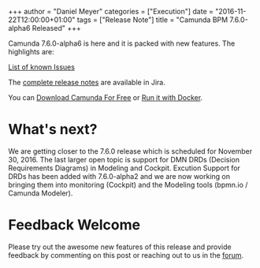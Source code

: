 +++
author = "Daniel Meyer"
categories = ["Execution"]
date = "2016-11-22T12:00:00+01:00"
tags = ["Release Note"]
title = "Camunda BPM 7.6.0-alpha6 Released"
+++

Camunda 7.6.0-alpha6 is here and it is packed with new features. The highlights are:

<!--- * Implementation of the BPMN Conditional Event
* Batch Cancellation of Historic Process Instances
* Huge performance improvements due to caching of Scripting Engines and Compiled Scripts in DMN Engine
* Expressions in Signal and Message Event Names
* Cockpit Usability Improvements
* Pluggable Deployment Cache
* [10 Bug Fixes](https://app.camunda.com/jira/issues/?jql=issuetype%20%3D%20%22Bug%20Report%22%20AND%20fixVersion%20%3D%207.6.0-alpha6) -->

[List of known Issues](https://app.camunda.com/jira/issues/?jql=affectedVersion%20%3D%207.6.0-alpha6)

The [complete release notes](https://app.camunda.com/jira/secure/ReleaseNote.jspa?projectId=10230&version=14692) are available in Jira.

You can [Download Camunda For Free](https://camunda.org/download/)
or [Run it with Docker](https://hub.docker.com/r/camunda/camunda-bpm-platform/).


# What's next?

We are getting closer to the 7.6.0 release which is scheduled for November 30, 2016. The last larger open topic is support for DMN DRDs (Decision Requirements Diagrams) in Modeling and Cockpit. Excution Support for DRDs has been added with 7.6.0-alpha2 and we are now working on bringing them into monitoring (Cockpit) and the Modeling tools (bpmn.io / Camunda Modeler).

# Feedback Welcome

Please try out the awesome new features of this release and provide feedback by commenting on this post or reaching out to us in the [forum](https://forum.camunda.org/).
